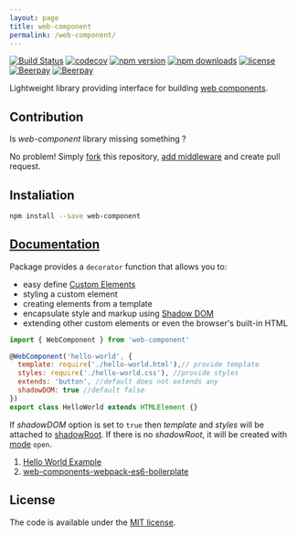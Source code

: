 ```yaml
---
layout: page
title: web-component
permalink: /web-component/
---
```


[![Build Status](https://travis-ci.org/vardius/web-component.svg?branch=master)](https://travis-ci.org/vardius/web-component)
[![codecov](https://codecov.io/gh/vardius/web-component/branch/master/graph/badge.svg)](https://codecov.io/gh/vardius/web-component)
[![npm version](https://img.shields.io/npm/v/web-component.svg)](https://www.npmjs.com/package/web-component)
[![npm downloads](https://img.shields.io/npm/dm/web-component.svg)](https://www.npmjs.com/package/web-component)
[![license](https://img.shields.io/github/license/vardius/web-component.svg)](LICENSE.md)
[![Beerpay](https://beerpay.io/vardius/web-component/badge.svg?style=beer-square)](https://beerpay.io/vardius/web-component) [![Beerpay](https://beerpay.io/vardius/web-component/make-wish.svg?style=flat-square)](https://beerpay.io/vardius/web-component?focus=wish)

Lightweight library providing interface for building [web components](https://www.webcomponents.org/).

## Contribution

Is *web-component* library missing something ?

No problem! Simply [fork](https://github.com/vardius/web-component/network#fork-destination-box) this repository, [add middleware](https://github.com/vardius/web-component/wiki/Middleware) and create pull request.

## Instaliation

```bash
npm install --save web-component
```

## [Documentation](https://github.com/vardius/web-component/wiki)

Package provides a `decorator` function that allows you to:

- easy define [Custom Elements](https://www.webcomponents.org/introduction#custom-elements)
- styling a custom element
- creating elements from a template
- encapsulate style and markup using [Shadow DOM](https://www.webcomponents.org/introduction#shadow-dom)
- extending other custom elements or even the browser's built-in HTML

```javascript
import { WebComponent } from 'web-component'

@WebComponent('hello-world', {
  template: require('./hello-world.html'),// provide template
  styles: require('./hello-world.css'), //provide styles
  extends: 'button', //default does not extends any
  shadowDOM: true //default false
})
export class HelloWorld extends HTMLElement {}
```

If *_shadowDOM_* option is set to `true` then *_template_* and *_styles_* will be attached to [shadowRoot](https://w3c.github.io/webcomponents/spec/shadow/#concept-shadow-root). If there is no *_shadowRoot_*, it will be created with [mode](https://w3c.github.io/webcomponents/spec/shadow/#dom-shadowroot-mode) `open`.

1. [Hello World Example](https://github.com/vardius/web-component/wiki/Hello-World-Example)
2. [web-components-webpack-es6-boilerplate](https://github.com/vardius/web-components-webpack-es6-boilerplate)

## License

The code is available under the [MIT license](LICENSE.md).
